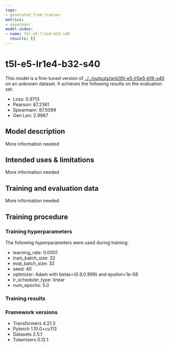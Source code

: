 ```yaml
---
tags:
- generated_from_trainer
metrics:
- spearmanr
model-index:
- name: t5l-e5-lr1e4-b32-s40
  results: []
---
```


<!-- This model card has been generated automatically according to the information the Trainer had access to. You
should probably proofread and complete it, then remove this comment. -->

# t5l-e5-lr1e4-b32-s40

This model is a fine-tuned version of [../../outputs/qnli/t5l-e5-lr5e5-b16-s40](https://huggingface.co/../../outputs/qnli/t5l-e5-lr5e5-b16-s40) on an unknown dataset.
It achieves the following results on the evaluation set:
- Loss: 0.9713
- Pearson: 87.2361
- Spearmanr: 87.5099
- Gen Len: 2.9967

## Model description

More information needed

## Intended uses & limitations

More information needed

## Training and evaluation data

More information needed

## Training procedure

### Training hyperparameters

The following hyperparameters were used during training:
- learning_rate: 0.0001
- train_batch_size: 32
- eval_batch_size: 32
- seed: 40
- optimizer: Adam with betas=(0.9,0.999) and epsilon=1e-08
- lr_scheduler_type: linear
- num_epochs: 5.0

### Training results



### Framework versions

- Transformers 4.21.3
- Pytorch 1.10.0+cu113
- Datasets 2.5.1
- Tokenizers 0.12.1
